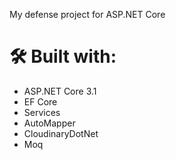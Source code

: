 My defense project for ASP.NET Core 

# 🛠 Built with:
* ASP.NET Core 3.1
* EF Core
* Services
* AutoMapper
* CloudinaryDotNet
* Moq
